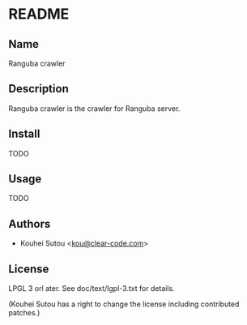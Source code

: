# README

## Name

Ranguba crawler

## Description

Ranguba crawler is the crawler for Ranguba server.

## Install

TODO

## Usage

TODO

## Authors

* Kouhei Sutou \<kou@clear-code.com\>

## License

LPGL 3 orl ater. See doc/text/lgpl-3.txt for details.

(Kouhei Sutou has a right to change the license including contributed
patches.)
